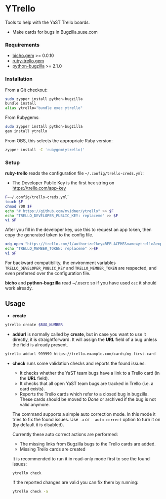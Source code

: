 # YTrello

Tools to help with the YaST Trello boards.

- Make cards for bugs in Bugzilla.suse.com

### Requirements

- [bicho.gem][b] >= 0.0.10
- [ruby-trello.gem][t]
- [python-bugzilla][p] >= 2.1.0

[b]: https://github.com/dmacvicar/bicho
[t]: https://github.com/jeremytregunna/ruby-trello
[p]: https://build.opensuse.org/package/show/openSUSE:Factory/python-bugzilla

### Installation

From a Git checkout:

```sh
sudo zypper install python-bugzilla
bundle install
alias ytrello="bundle exec ytrello"
```

From Rubygems:

```sh
sudo zypper install python-bugzilla
gem install ytrello
```

From OBS, this selects the appropriate Ruby version:

```sh
zypper install -C 'rubygem(ytrello)'
```

### Setup

**ruby-trello** reads the configuration file `~/.config/trello-creds.yml`:

- The Developer Public Key is the first hex string on
  <https://trello.com/app-key>

```sh
F=~/.config/trello-creds.yml`
touch $F
chmod 700 $F
echo "# https://github.com/mvidner/ytrello" >> $F
echo "TRELLO_DEVELOPER_PUBLIC_KEY: replaceme" >> $F
vi $F
```

After you fill in the developer key, use this to request an app token, then
copy the generated token to the config file.

```sh
xdg-open "https://trello.com/1/authorize?key=REPLACEME&name=ytrello&expiration=never&response_type=token&scope=read,write"
echo "TRELLO_MEMBER_TOKEN: replaceme" >>$F
vi $F
```

For backward compatibility, the environment variables
`TRELLO_DEVELOPER_PUBLIC_KEY` and `TRELLO_MEMBER_TOKEN` are respected, and
even preferred over the configuration file.

**bicho** and **python-bugzilla** read ~/.oscrc so if you have used `osc` it
should work already.

## Usage

- **create**

```sh
ytrello create $BUG_NUMBER
```


- **addurl** is normally called by **create**,
  but in case you want to use it directly, it is straightforward. It will
  assign the **URL** field of a bug unless the field is already present.

```sh
ytrello addurl 999999 https://trello.example.com/cards/my-first-card
```

- **check** runs some validation checks and reports the found issues:

  - It checks whether the YaST team bugs have a link to a Trello card (in the
    **URL** field).
  - It checks that all open YaST team bugs are tracked in Trello (i.e. a card
    exists).
  - Reports the Trello cards which refer to a closed bug in bugzilla. These
    cards should be moved to *Done* or archived if the bug is not valid anymore.

  The command supports a simple auto correction mode. In this mode it tries
  to fix the found issues. Use `-a` or `--auto-correct` option to turn it on
  (by default it is disabled).

  Currently these auto correct actions are performed:

  - The missing links from Bugzilla bugs to the Trello cards are added.
  - Missing Trello cards are created

  It is recommended to run it in read-only mode first to see the found issues:

  ```sh
  ytrello check
  ```

  If the reported changes are valid you can fix them by running:

  ```sh
  ytrello check -a
  ```
